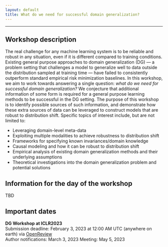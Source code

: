 ```yaml
---
layout: default
title: What do we need for successful domain generalization?
---
```

---

## Workshop description

The real challenge for any machine learning system is to be reliable and robust in any situation, even if it is different compared to training conditions. Existing general purpose approaches to domain generalization (DG) &mdash; a problem setting that challenges a model to generalize well to data outside the distribution sampled at training time &mdash; have failed to consistently outperform standard empirical risk minimization baselines. In this workshop, we aim to work towards answering a single question: <em>what do we need for successful domain generalization?</em> We conjecture that additional information of some form is required for a general purpose learning methods to be successful in the DG setting. The purpose of this workshop is to identify possible sources of such information, and demonstrate how these extra sources of data can be leveraged to construct models that are robust to distribution shift. Specific topics of interest include, but are not limited to:

* Leveraging domain-level meta-data 
* Exploiting multiple modalities to achieve robustness to distribution shift 
* Frameworks for specifying known invariances/domain knowledge 
* Causal modeling and how it can be robust to distribution shift  
* Empirical analysis of existing domain generalization methods and their underlying assumptions     
* Theoretical investigations into the domain generalization problem and potential solutions

## Information for the day of the workshop
TBD

<!-- **General:** -->

<!-- To watch the workshop: the event is live streamed via the [ICLR workshop page](https://iclr.cc/virtual/2022/workshop/4550)
Please do not join the Zoom room unless you are an author participating in the Q&A period for your session.

Asking questions during a Q&A or panel discussion: please ask via [Rocket Chat](https://iclr.cc/virtual/2022/workshop/4550) or our [workshop Slack channel](https://join.slack.com/t/ai4earth/shared_invite/zt-170eobxsl-CBO8BVlUqqfOjsNj1ij7NA). Session moderators will be continually looking for questions from the audience and relaying them to speakers.

Poster session: [join the Gathertown poster room](https://app.gather.town/app/I1tkF58IbTcXKvMm/ai4ess-poster-session). Note: you will need to navigate either to the poster session (to see posters) or the breakout room (meet and chat with other workshop participants).

Breakout rooms: after each session, there will be a [GatherTown breakout room](https://app.gather.town/y9ohC8zQBrN4tQMt/iclr2022-workshop-room-10) where you can meet, chat, and network with other participants who attended your the session. We heartily encourage you to check out your session's breakout room after the Q&A.  -->


## Important dates

**DG Workshop at ICLR2023**    
Submission deadline: February 3, 2023 at 12:00 AM UTC (anywhere on earth) via [OpenReview](https://openreview.net/forum?id=1cCUi42jtzB)   
Author notifications: March 3, 2023
Meeting: May 5, 2023   
